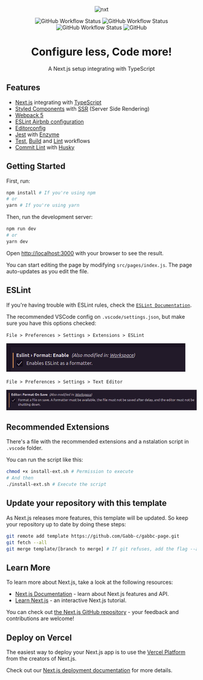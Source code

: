 <div align="center" justify="center">

![nxt](https://user-images.githubusercontent.com/65926741/115777782-1a7bc500-a38c-11eb-8312-927963bab346.png)

<p align="center">
  <img alt="GitHub Workflow Status" src="https://img.shields.io/github/workflow/status/Gabb-c/next-ts-setup/Build?color=000000&labelColor=f72585&style=for-the-badge">
  <img alt="GitHub Workflow Status" src="https://img.shields.io/github/workflow/status/Gabb-c/next-ts-setup/Build?color=000000&labelColor=480ca8&label=Lint&style=for-the-badge">
  <img alt="GitHub Workflow Status" src="https://img.shields.io/github/workflow/status/Gabb-c/next-ts-setup/Test?color=000000&labelColor=4cc9f0&label=TESt&style=for-the-badge">
  <img alt="GitHub" src="https://img.shields.io/github/license/Gabb-c/next-ts-setup?color=000000&labelColor=ff9e00&style=for-the-badge">
</p>

# Configure less, Code more!

A Next.js setup integrating with TypeScript

</div>


## Features

- [Next.js](https://nextjs.org/docs/getting-started) integrating with [TypeScript](https://www.typescriptlang.org/)
- [Styled Components](https://styled-components.com/) with [SSR](https://nextjs.org/docs/basic-features/pages) (Server Side Rendering)
- [Webpack 5](https://webpack.js.org/blog/2020-10-10-webpack-5-release/)
- [ESLint Airbnb configuration](https://github.com/airbnb/javascript)
- [Editorconfig](https://editorconfig.org/)
- [Jest](https://jestjs.io/) with [Enzyme](https://enzymejs.github.io/enzyme/)
- [Test](https://github.com/Gabb-c/next-ts-setup/blob/master/.github/workflows/lint.yml), [Build](https://github.com/Gabb-c/next-ts-setup/blob/master/.github/workflows/build.yml) and [Lint](https://github.com/Gabb-c/next-ts-setup/blob/master/.github/workflows/lint.yml) workflows
- [Commit Lint](https://commitlint.js.org/#/) with [Husky](https://typicode.github.io/husky/#/)

## Getting Started

First, run:

```bash
npm install # If you're using npm
# or
yarn # If you're using yarn
```

Then, run the development server:

```bash
npm run dev
# or
yarn dev
```

Open [http://localhost:3000](http://localhost:3000) with your browser to see the result.

You can start editing the page by modifying `src/pages/index.js`. The page auto-updates as you edit the file.

## ESLint

If you're having trouble with ESLint rules, check the [`ESLint Documentation`](https://eslint.org/docs/user-guide/getting-started).

The recommended VSCode config on `.vscode/settings.json`, but make sure you have this options checked:

`File > Preferences > Settings > Extensions > ESLint`

![ESLint Formater](/examples/images/eslint-save.png)

`File > Preferences > Settings > Text Editor`

![Editor Format](/examples/images/eslint-format.png)

## Recommended Extensions

There's a file with the recommended extensions and a nstalation script in `.vscode` folder.

You can run the script like this:

```bash
chmod +x install-ext.sh # Permission to execute
# And then
./install-ext.sh # Execute the script
```

## Update your repository with this template

As Next.js releases more features, this template will be updated. So keep your repository up to date
by doing these steps:

```bash
git remote add template https://github.com/Gabb-c/gabbc-page.git
git fetch --all
git merge template/[branch to merge] # If git refuses, add the flag --allow-unrelated-histories
```

## Learn More

To learn more about Next.js, take a look at the following resources:

- [Next.js Documentation](https://nextjs.org/docs) - learn about Next.js features and API.
- [Learn Next.js](https://nextjs.org/learn) - an interactive Next.js tutorial.

You can check out [the Next.js GitHub repository](https://github.com/vercel/next.js/) - your feedback and contributions are welcome!

## Deploy on Vercel

The easiest way to deploy your Next.js app is to use the [Vercel Platform](https://vercel.com/new?utm_medium=default-template&filter=next.js&utm_source=create-next-app&utm_campaign=create-next-app-readme) from the creators of Next.js.

Check out our [Next.js deployment documentation](https://nextjs.org/docs/deployment) for more details.
